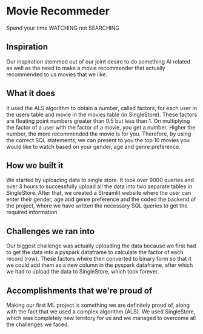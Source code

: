 # Movie Recommeder
Spend your time WATCHING not SEARCHING

## Inspiration
Our inspiration stemmed out of our joint desire to do something AI related as well as the need to make a movie recommender that actually recommended to us movies that we like.
## What it does
It used the ALS algorithm to obtain a number, called factors, for each user in the users table and movie in the movies table (in SingleStore). These factors are floating point numbers greater than 0.5 but less than 1. On multiplying the factor of a user with the factor of a movie, you get a number. Higher the number, the more recommended the movie is for you.
Therefore, by using the correct SQL statements, we can present to you the top 10 movies you would like to watch based on your gender, age and genre preference.
## How we built it
We started by uploading data to single store. It took over 9000 queries and over 3 hours to successfully upload all the data into two separate tables in SingleStore. After that, we created a Streamlit website where the user can enter their gender, age and genre preference and the coded the backend of the project, where we have written the necessary SQL queries to get the required information.
## Challenges we ran into
Our biggest challenge was actually uploading the data because we first had to get the data into a pyspark dataframe to calculate the factor of each record (row). These factors where then converted to binary form so that it we could add them as a new column in the pyspark dataframe, after which we had to upload the data to SingleStore, which took forever.
## Accomplishments that we're proud of
Making our first ML project is something we are definitely proud of, along with the fact that we used a complex algorithm (ALS). We used SingleStore, which was completely new territory for us and we managed to overcome all the challenges we faced.

